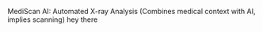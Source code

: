 MediScan AI: Automated X-ray Analysis (Combines medical context with AI, implies scanning)
hey there
